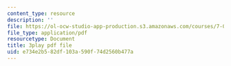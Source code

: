 ```yaml
---
content_type: resource
description: ''
file: https://ol-ocw-studio-app-production.s3.amazonaws.com/courses/7-012-introduction-to-biology-fall-2004/e734e2b582df103a590f74d2560b477a_odtKI7tEi5c.pdf
file_type: application/pdf
resourcetype: Document
title: 3play pdf file
uid: e734e2b5-82df-103a-590f-74d2560b477a
---
```

